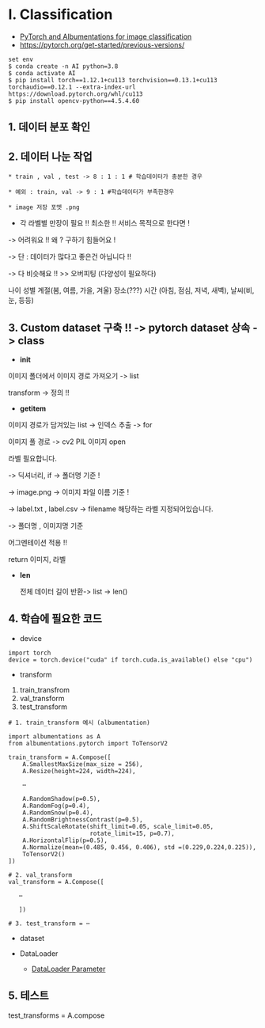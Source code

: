 # I. Classification 

* [PyTorch and Albumentations for image classification](https://albumentations.ai/docs/examples/pytorch_classification/)
* https://pytorch.org/get-started/previous-versions/

```
set env
$ conda create -n AI python=3.8
$ conda activate AI
$ pip install torch==1.12.1+cu113 torchvision==0.13.1+cu113 torchaudio==0.12.1 --extra-index-url https://download.pytorch.org/whl/cu113
$ pip install opencv-python==4.5.4.60
```


## 1. 데이터 분포 확인 



## 2. 데이터 나눈 작업 

    * train , val , test -> 8 : 1 : 1 # 학습데이터가 충분한 경우

    * 예외 : train, val -> 9 : 1 #학습데이터가 부족한경우 

    * image 저장 포멧 .png 

* 각 라벨별 만장이 필요 !! 최소한 !! 서비스 목적으로 한다면 ! 

-> 어려워요 !! 왜 ? 구하기 힘들어요 ! 

-> 단 : 데이터가 많다고 좋은건 아닙니다 !! 

-> 다 비슷해요 !! >> 오버피팅 (다양성이 필요하다)

나이 성별 계절(봄, 여름, 가을, 겨울) 장소(???) 시간 (아침, 점심, 저녁, 새벽), 날씨(비, 눈, 등등)



## 3. Custom dataset 구축 !! -> pytorch dataset 상속 -> class 

* __init__

이미지 폴더에서 이미지 경로 가져오기 -> list 

transform -> 정의 !! 

* __getitem__

이미지 경로가 담겨있는 list -> 인덱스 추출 -> for

이미지 풀 경로 -> cv2 PIL 이미지 open 

라벨 필요합니다. 

   -> 딕셔너리, if -> 폴더명 기준 ! 

   -> image.png  -> 이미지 파일 이름 기준 ! 

   -> label.txt , label.csv -> filename 해당하는 라벨 지정되어있습니다. 

   -> 폴더명 , 이미지명 기준 

어그멘테이션 적용 !! 

  return 이미지, 라벨 

* __len__

   전체 데이터 길이 반환-> list -> len()


 

## 4. 학습에 필요한 코드 

* device
```
import torch
device = torch.device("cuda" if torch.cuda.is_available() else "cpu")
```

* transform
1. train_transfrom
2. val_transform
3. test_transform

```
# 1. train_transform 예시 (albumentation)

import albumentations as A
from albumentations.pytorch import ToTensorV2

train_transform = A.Compose([
    A.SmallestMaxSize(max_size = 256),
    A.Resize(height=224, width=224),
    
    ⋯

    A.RandomShadow(p=0.5),
    A.RandomFog(p=0.4),
    A.RandomSnow(p=0.4),
    A.RandomBrightnessContrast(p=0.5),
    A.ShiftScaleRotate(shift_limit=0.05, scale_limit=0.05,
                       rotate_limit=15, p=0.7),
    A.HorizontalFlip(p=0.5),
    A.Normalize(mean=(0.485, 0.456, 0.406), std =(0.229,0.224,0.225)),
    ToTensorV2()
])

# 2. val_transform
val_transform = A.Compose([

   ⋯
   
   ])
   
# 3. test_transform = ⋯

```

* dataset

* DataLoader

   * [DataLoader Parameter](https://subinium.github.io/pytorch-dataloader/)
 

## 5. 테스트

test_transforms = A.compose
